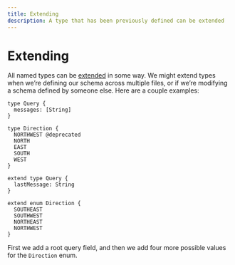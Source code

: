```yaml
---
title: Extending
description: A type that has been previously defined can be extended
---
```


# Extending

All named types can be [extended](http://spec.graphql.org/draft/#sec-Type-System-Extensions) in some way. We might extend types when we’re defining our schema across multiple files, or if we’re modifying a schema defined by someone else. Here are a couple examples: 

```gql
type Query { 
  messages: [String]
}

type Direction {
  NORTHWEST @deprecated
  NORTH
  EAST
  SOUTH
  WEST
}
```

```gql
extend type Query {
  lastMessage: String
}

extend enum Direction {
  SOUTHEAST
  SOUTHWEST
  NORTHEAST
  NORTHWEST
}
```

First we add a root query field, and then we add four more possible values for the `Direction` enum.

